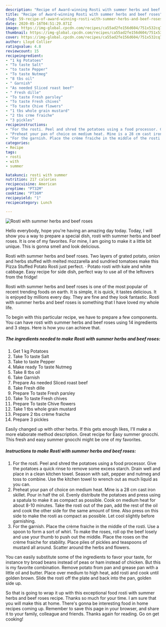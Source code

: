 ```yaml
---
description: "Recipe of Award-winning Rosti with summer herbs and beef roses"
title: "Recipe of Award-winning Rosti with summer herbs and beef roses"
slug: 59-recipe-of-award-winning-rosti-with-summer-herbs-and-beef-roses
date: 2020-05-16T04:51:29.871Z
image: https://img-global.cpcdn.com/recipes/ca55ad2fe156d604/751x532cq70/rosti-with-summer-herbs-and-beef-roses-recipe-main-photo.jpg
thumbnail: https://img-global.cpcdn.com/recipes/ca55ad2fe156d604/751x532cq70/rosti-with-summer-herbs-and-beef-roses-recipe-main-photo.jpg
cover: https://img-global.cpcdn.com/recipes/ca55ad2fe156d604/751x532cq70/rosti-with-summer-herbs-and-beef-roses-recipe-main-photo.jpg
author: Lloyd Collier
ratingvalue: 4.8
reviewcount: 15
recipeingredient:
- "1 kg Potatoes"
- "To taste Salt"
- "to taste Pepper"
- "To taste Nutmeg"
- "8 tbs oil"
- " Garnish"
- "As needed Sliced roast beef"
- " Fresh dille"
- "To taste Fresh parsley"
- "To taste Fresh chives"
- "To taste Chive flowers"
- "1 tbs whole grain mustard"
- "2 tbs crme fraiche"
- "3 pickles"
recipeinstructions:
- "For the rosti. Peel and shred the potatoes using a food processor. Give the potatoes a quick rinse to remove some excess starch. Drain well and place in a clean kitchen towel. Season with salt, pepper and nutmeg and toss to combine. Use the kitchen towel to wrench out as much liquid as you can."
- "Preheat your pan of choice on medium heat. Mine is a 28 cm cast iron skillet. Pour in half the oil. Evenly distribute the potatoes and press using a spatula to make it as compact as possible. Cook on medium heat for about 8-10 minutes. Take the rosti out of the pan, add the rest of the oil and cook the other side for the same amount of time. Also press on this side to make the rosti as compact as possible. Let cool slightly before garnishing."
- "For the garnish. Place the crème fraiche in the middle of the rosti. Use a spoon to form a sort of whirl. To make the roses, roll op the beef losely and use your thumb to push out the middle. Place the roses on the crème fraiche for stability. Place piles of pickles and teaspoons of mustard all around. Scatter around the herbs and flowers."
categories:
- Recipe
tags:
- rosti
- with
- summer

katakunci: rosti with summer 
nutrition: 217 calories
recipecuisine: American
preptime: "PT32M"
cooktime: "PT36M"
recipeyield: "1"
recipecategory: Lunch

---
```



![Rosti with summer herbs and beef roses](https://img-global.cpcdn.com/recipes/ca55ad2fe156d604/751x532cq70/rosti-with-summer-herbs-and-beef-roses-recipe-main-photo.jpg)

Hello everybody, hope you're having an amazing day today. Today, I will show you a way to prepare a special dish, rosti with summer herbs and beef roses. It is one of my favorites. For mine, I am going to make it a little bit unique. This is gonna smell and look delicious.

Rosti with summer herbs and beef roses. Two layers of grated potato, onion and herbs stuffed with melted mozzarella and sundried tomatoes make this Pizza Stuffed Potato Rosti just perfect. · Potato rosti with kale and white cabbage. Easy recipe for side dish, perfect way to use all of the leftovers from the fridge!

Rosti with summer herbs and beef roses is one of the most popular of recent trending foods on earth. It is simple, it is quick, it tastes delicious. It is enjoyed by millions every day. They are fine and they look fantastic. Rosti with summer herbs and beef roses is something that I have loved my whole life.


To begin with this particular recipe, we have to prepare a few components. You can have rosti with summer herbs and beef roses using 14 ingredients and 3 steps. Here is how you can achieve that.

<!--inarticleads1-->

##### The ingredients needed to make Rosti with summer herbs and beef roses:

1. Get 1 kg Potatoes
1. Take To taste Salt
1. Take to taste Pepper
1. Make ready To taste Nutmeg
1. Take 8 tbs oil
1. Take  Garnish
1. Prepare As needed Sliced roast beef
1. Take  Fresh dille
1. Prepare To taste Fresh parsley
1. Take To taste Fresh chives
1. Prepare To taste Chive flowers
1. Take 1 tbs whole grain mustard
1. Prepare 2 tbs crème fraiche
1. Prepare 3 pickles


Easily changed up with other herbs. If this gets enough likes, I&#39;ll make a more elaborate method description. Great recipe for Easy summer gnocchi. This fresh and easy summer gnocchi might be one of my favorites. 

<!--inarticleads2-->

##### Instructions to make Rosti with summer herbs and beef roses:

1. For the rosti. Peel and shred the potatoes using a food processor. Give the potatoes a quick rinse to remove some excess starch. Drain well and place in a clean kitchen towel. Season with salt, pepper and nutmeg and toss to combine. Use the kitchen towel to wrench out as much liquid as you can.
1. Preheat your pan of choice on medium heat. Mine is a 28 cm cast iron skillet. Pour in half the oil. Evenly distribute the potatoes and press using a spatula to make it as compact as possible. Cook on medium heat for about 8-10 minutes. Take the rosti out of the pan, add the rest of the oil and cook the other side for the same amount of time. Also press on this side to make the rosti as compact as possible. Let cool slightly before garnishing.
1. For the garnish. Place the crème fraiche in the middle of the rosti. Use a spoon to form a sort of whirl. To make the roses, roll op the beef losely and use your thumb to push out the middle. Place the roses on the crème fraiche for stability. Place piles of pickles and teaspoons of mustard all around. Scatter around the herbs and flowers.


You can easily substitute some of the ingredients to favor your taste, for instance try broad beans instead of peas or ham instead of chicken. But this is my favorite combination. Remove potato from pan and grease pan with a little oil and butter. Place over medium to high heat, add rosti and cook until golden brown. Slide the rosti off the plate and back into the pan, golden side up. 

So that is going to wrap it up with this exceptional food rosti with summer herbs and beef roses recipe. Thanks so much for your time. I am sure that you will make this at home. There's gonna be interesting food in home recipes coming up. Remember to save this page in your browser, and share it to your family, colleague and friends. Thanks again for reading. Go on get cooking!
